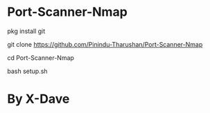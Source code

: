 # Port-Scanner-Nmap

pkg install git

git clone https://github.com/Pinindu-Tharushan/Port-Scanner-Nmap

cd Port-Scanner-Nmap

bash setup.sh

<h1>By X-Dave</h1>
